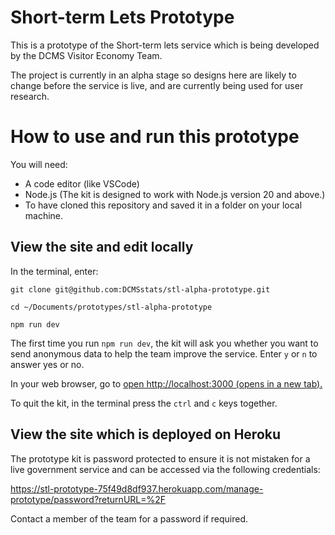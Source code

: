 # Short-term Lets Prototype

This is a prototype of the Short-term lets service which is being developed by the DCMS Visitor Economy Team.

The project is currently in an alpha stage so designs here are likely to change before the service is live, and are currently being used for user research.

# How to use and run this prototype

You will need:

- A code editor (like VSCode)
- Node.js (The kit is designed to work with Node.js version 20 and above.)
- To have cloned this repository and saved it in a folder on your local machine.

## View the site and edit locally

In the terminal, enter:

`git clone git@github.com:DCMSstats/stl-alpha-prototype.git`

`cd ~/Documents/prototypes/stl-alpha-prototype`

`npm run dev`

The first time you run `npm run dev`, the kit will ask you whether you want to send anonymous data to help the team improve the service. Enter `y` or `n` to answer yes or no.

In your web browser, go to [open http://localhost:3000 (opens in a new tab).](http://localhost:3000/)

To quit the kit, in the terminal press the `ctrl` and `c` keys together.

## View the site which is deployed on Heroku

The prototype kit is password protected to ensure it is not mistaken for a live government service and can be accessed via the following credentials:

https://stl-prototype-75f49d8df937.herokuapp.com/manage-prototype/password?returnURL=%2F

Contact a member of the team for a password if required.

